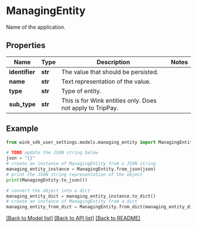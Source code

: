 # ManagingEntity

Name of the application.

## Properties

Name | Type | Description | Notes
------------ | ------------- | ------------- | -------------
**identifier** | **str** | The value that should be persisted. | 
**name** | **str** | Text representation of the value. | 
**type** | **str** | Type of entity. | 
**sub_type** | **str** | This is for Wink entities only. Does not apply to TripPay. | 

## Example

```python
from wink_sdk_user_settings.models.managing_entity import ManagingEntity

# TODO update the JSON string below
json = "{}"
# create an instance of ManagingEntity from a JSON string
managing_entity_instance = ManagingEntity.from_json(json)
# print the JSON string representation of the object
print(ManagingEntity.to_json())

# convert the object into a dict
managing_entity_dict = managing_entity_instance.to_dict()
# create an instance of ManagingEntity from a dict
managing_entity_from_dict = ManagingEntity.from_dict(managing_entity_dict)
```
[[Back to Model list]](../README.md#documentation-for-models) [[Back to API list]](../README.md#documentation-for-api-endpoints) [[Back to README]](../README.md)


